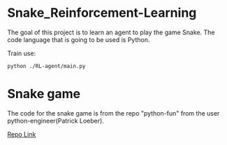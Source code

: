 # Snake_Reinforcement-Learning

The goal of this project is to learn an agent to play the game Snake. The code language that is going to be used is Python.

Train use:
```
python ./RL-agent/main.py
```

# Snake game

The code for the snake game is from the repo "python-fun" from the user python-engineer(Patrick Loeber).

[Repo Link](https://github.com/python-engineer/python-fun)

